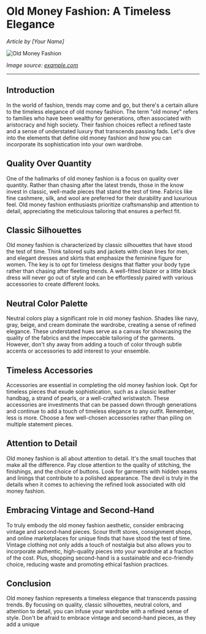 # Old Money Fashion: A Timeless Elegance

*Article by [Your Name]*

![Old Money Fashion](https://example.com/old-money-fashion.jpg)

*Image source: [example.com](https://example.com)*

---

## Introduction

In the world of fashion, trends may come and go, but there's a certain allure to the timeless elegance of old money fashion. The term "old money" refers to families who have been wealthy for generations, often associated with aristocracy and high society. Their fashion choices reflect a refined taste and a sense of understated luxury that transcends passing fads. Let's dive into the elements that define old money fashion and how you can incorporate its sophistication into your own wardrobe.

## Quality Over Quantity

One of the hallmarks of old money fashion is a focus on quality over quantity. Rather than chasing after the latest trends, those in the know invest in classic, well-made pieces that stand the test of time. Fabrics like fine cashmere, silk, and wool are preferred for their durability and luxurious feel. Old money fashion enthusiasts prioritize craftsmanship and attention to detail, appreciating the meticulous tailoring that ensures a perfect fit.

## Classic Silhouettes

Old money fashion is characterized by classic silhouettes that have stood the test of time. Think tailored suits and jackets with clean lines for men, and elegant dresses and skirts that emphasize the feminine figure for women. The key is to opt for timeless designs that flatter your body type rather than chasing after fleeting trends. A well-fitted blazer or a little black dress will never go out of style and can be effortlessly paired with various accessories to create different looks.

## Neutral Color Palette

Neutral colors play a significant role in old money fashion. Shades like navy, gray, beige, and cream dominate the wardrobe, creating a sense of refined elegance. These understated hues serve as a canvas for showcasing the quality of the fabrics and the impeccable tailoring of the garments. However, don't shy away from adding a touch of color through subtle accents or accessories to add interest to your ensemble.

## Timeless Accessories

Accessories are essential in completing the old money fashion look. Opt for timeless pieces that exude sophistication, such as a classic leather handbag, a strand of pearls, or a well-crafted wristwatch. These accessories are investments that can be passed down through generations and continue to add a touch of timeless elegance to any outfit. Remember, less is more. Choose a few well-chosen accessories rather than piling on multiple statement pieces.

## Attention to Detail

Old money fashion is all about attention to detail. It's the small touches that make all the difference. Pay close attention to the quality of stitching, the finishings, and the choice of buttons. Look for garments with hidden seams and linings that contribute to a polished appearance. The devil is truly in the details when it comes to achieving the refined look associated with old money fashion.

## Embracing Vintage and Second-Hand

To truly embody the old money fashion aesthetic, consider embracing vintage and second-hand pieces. Scour thrift stores, consignment shops, and online marketplaces for unique finds that have stood the test of time. Vintage clothing not only adds a touch of nostalgia but also allows you to incorporate authentic, high-quality pieces into your wardrobe at a fraction of the cost. Plus, shopping second-hand is a sustainable and eco-friendly choice, reducing waste and promoting ethical fashion practices.

## Conclusion

Old money fashion represents a timeless elegance that transcends passing trends. By focusing on quality, classic silhouettes, neutral colors, and attention to detail, you can infuse your wardrobe with a refined sense of style. Don't be afraid to embrace vintage and second-hand pieces, as they add a unique
